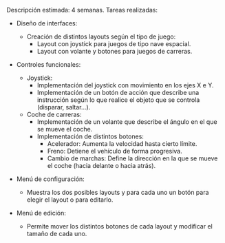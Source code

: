 Descripción estimada: 4 semanas.
Tareas realizadas:
* Diseño de interfaces:
	* Creación de distintos layouts según el tipo de juego:
		* Layout con joystick para juegos de tipo nave espacial.
		* Layout con volante y botones para juegos de carreras.
	
* Controles funcionales:
	*  Joystick:
		* Implementación del joystick con movimiento en los ejes X e Y.
		* Implementación de un botón de acción que describe una instrucción  según lo que realice el objeto que se controla (disparar, saltar...).
	* Coche de carreras:
		* Implementación de un volante que describe el ángulo en el que se mueve el coche.
		* Implementación de distintos botones:
			* Acelerador: Aumenta la velocidad hasta cierto límite.
			* Freno: Detiene el vehículo de forma progresiva.
			* Cambio de marchas: Define la dirección en la que se mueve el coche (hacia delante o hacia atrás).
* Menú de configuración:
	* Muestra los dos posibles layouts y para cada uno un botón para elegir el layout o para editarlo.
* Menú de edición:
	* Permite mover los distintos botones de cada layout y modificar el tamaño de cada uno.